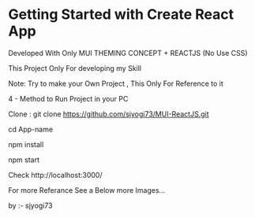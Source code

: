 # Getting Started with Create React App








Developed With Only MUI THEMING CONCEPT + REACTJS (No Use CSS)

This Project Only For developing my Skill  

Note: Try to make your Own Project , This Only For Reference to it


4 - Method to Run Project in your PC

Clone : git clone https://github.com/sjyogi73/MUI-ReactJS.git

cd App-name

npm install 

npm start

Check http://localhost:3000/

For more Referance See a Below more Images...




by :- sjyogi73

